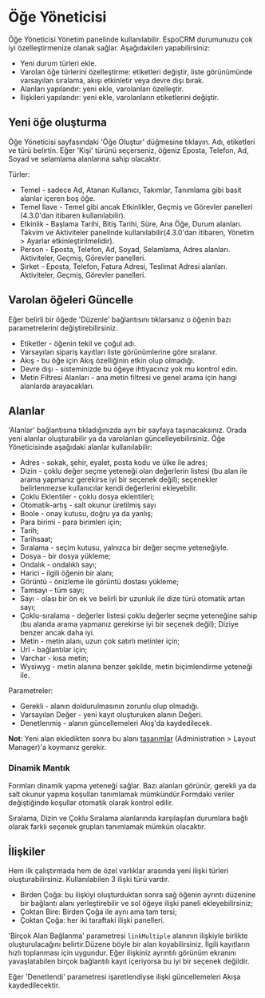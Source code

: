 # Öğe Yöneticisi

Öğe Yöneticisi Yönetim panelinde kullanılabilir. EspoCRM durumunuzu çok iyi özelleştirmenize olanak sağlar. Aşağıdakileri yapabilirsiniz:

* Yeni durum türleri ekle.
* Varolan öğe türlerini özelleştirme: etiketleri değiştir, liste görünümünde varsayılan sıralama, akışı etkinletir veya devre dışı bırak.
* Alanları yapılandır: yeni ekle, varolanları özelleştir.
* İlişkileri yapılandır: yeni ekle, varolanların etiketlerini değiştir.

## Yeni öğe oluşturma

Öğe Yöneticisi sayfasındaki 'Öğe Oluştur' düğmesine tıklayın. Adı, etiketleri ve türü belirtin. Eğer 'Kişi' türünü seçerseniz, öğeniz Eposta, Telefon, Ad, Soyad ve selamlama alanlarına sahip olacaktır.

Türler:

* Temel - sadece Ad, Atanan Kullanıcı, Takımlar, Tanımlama gibi basit alanlar içeren boş öğe.
* Temel İlave - Temel gibi ancak Etkinlikler, Geçmiş ve Görevler panelleri (4.3.0'dan itibaren kullanılabilir).
* Etkinlik - Başlama Tarihi, Bitiş Tarihi, Süre, Ana Öğe, Durum alanları. Takvim ve Aktiviteler panelinde kullanılabilir(4.3.0'dan itibaren, Yönetim > Ayarlar etkinleştirilmelidir).
* Person - Eposta, Telefon, Ad, Soyad, Selamlama, Adres alanları. Aktiviteler, Geçmiş, Görevler panelleri.
* Şirket - Eposta, Telefon, Fatura Adresi, Teslimat Adresi alanları. Aktiviteler, Geçmiş, Görevler panelleri.

## Varolan öğeleri Güncelle

Eğer belirli bir öğede 'Düzenle' bağlantısını tıklarsanız o öğenin bazı parametrelerini değiştirebilirsiniz.

* Etiketler - öğenin tekil ve çoğul adı.
* Varsayılan sipariş kayıtları liste görünümlerine göre sıralanır.
* Akış - bu öğe için Akış özelliğinin etkin olup olmadığı.
* Devre dışı - sisteminizde bu öğeye ihtiyacınız yok mu kontrol edin.
* Metin Filtresi Alanları - ana metin filtresi ve genel arama için hangi alanlarda arayacakları.

## Alanlar

'Alanlar' bağlantısına tıkladığınızda ayrı bir sayfaya taşınacaksınız. Orada yeni alanlar oluşturabilir ya da varolanları güncelleyebilirsiniz. Öğe Yöneticisinde aşağıdaki alanlar kullanılabilir:

* Adres - sokak, şehir, eyalet, posta kodu ve ülke ile adres;
* Dizin - çoklu değer seçme yeteneği olan değerlerin listesi (bu alan ile arama yapmanız gerekirse iyi bir seçenek değil); seçenekler belirlenmezse kullanıcılar kendi değerlerini ekleyebilir.
* Çoklu Eklentiler - çoklu dosya eklentileri;
* Otomatik-artış - salt okunur üretilmiş sayı
* Boole - onay kutusu, doğru ya da yanlış;
* Para birimi - para birimleri için;
* Tarih;
* Tarihsaat;
* Sıralama - seçim kutusu, yalnızca bir değer seçme yeteneğiyle.
* Dosya - bir dosya yükleme;
* Ondalık - ondalıklı sayı;
* Harici - ilgili öğenin bir alanı;
* Görüntü - önizleme ile görüntü dostası yükleme;
* Tamsayı - tüm sayı;
* Sayı - olası bir ön ek ve belirli bir uzunluk ile dize türü otomatik artan sayı;
* Çoklu-sıralama - değerler listesi çoklu değerler seçme yeteneğine sahip (bu alanda arama yapmanız gerekirse iyi bir seçenek değil); Diziye benzer ancak daha iyi.
* Metin - metin alanı, uzun çok satırlı metinler için;
* Url - bağlantılar için;
* Varchar - kısa metin;
* Wysiwyg - metin alanına benzer şekilde, metin biçimlendirme yeteneği ile.

Parametreler:

* Gerekli - alanın doldurulmasının zorunlu olup olmadığı.
* Varsayılan Değer - yeni kayıt oluşturuken alanın Değeri.
* Denetlenmiş - alanın güncellemeleri Akış'da kaydedilecek.

**Not**: Yeni alan ekledikten sonra bu alanı [tasarımlar](layout-manager.md) (Administration > Layout Manager)'a koymanız gerekir.

### Dinamik Mantık

Formları dinamik yapma yeteneği sağlar. Bazı alanları görünür, gerekli ya da salt okunur yapma koşulları tanımlamak mümkündür.Formdaki veriler değiştiğinde koşullar otomatik olarak kontrol edilir.

  Sıralama, Dizin ve Çoklu Sıralama alanlarında karşılaşılan durumlara bağlı olarak farklı seçenek grupları tanımlamak mümkün olacaktır.

## İlişkiler

Hem ilk çalıştırmada hem de özel varlıklar arasında yeni ilişki türleri oluşturabilirsiniz. Kullanılabilen 3 ilişki türü vardır.

* Birden Çoğa: bu ilişkiyi oluşturduktan sonra sağ öğenin ayrıntı düzenine bir bağlantı alanı yerleştirebilir ve sol öğeye ilişki paneli ekleyebilirsiniz;
* Çoktan Bire: Birden Çoğa ile aynı ama tam tersi;
* Çoktan Çoğa: her iki taraftaki ilişki panelleri.

'Birçok Alan Bağlanma' parametresi `linkMultiple` alanının ilişkiyle birlikte oluşturulacağını belirtir.Düzene böyle bir alan koyabilirsiniz. İlgili kayıtların hızlı toplanması için uygundur. Eğer ilişkiniz ayrıntılı görünüm ekranını yavaşlatabilen birçok bağlantılı kayıt içeriyorsa bu iyi bir seçenek değildir.

Eğer 'Denetlendi' parametresi işaretlendiyse ilişki güncellemeleri Akışa kaydedilecektir.

